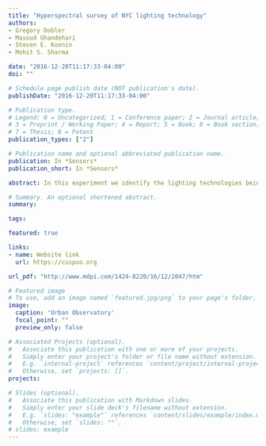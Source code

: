 ```yaml
---
title: "Hyperspectral survey of NYC lighting technology"
authors: 
- Gregory Dobler
- Masoud Ghandehari
- Steven E. Koonin
- Mohit S. Sharma

date: "2016-12-20T11:17:33-04:00"
doi: ""

# Schedule page publish date (NOT publication's date).
publishDate: "2016-12-20T11:17:33-04:00"

# Publication type.
# Legend: 0 = Uncategorized; 1 = Conference paper; 2 = Journal article;
# 3 = Preprint / Working Paper; 4 = Report; 5 = Book; 6 = Book section;
# 7 = Thesis; 8 = Patent
publication_types: ["2"]

# Publication name and optional abbreviated publication name.
publication: In *Sensors*
publication_short: In *Sensors*

abstract: In this experiment we identify the lighting technologies being used in NYC using a Visible and Near Infrared hyperspectral (VNIR) imaging. The instrument is a scanning, single channel spectrograph that provides the spectral signatures in 872 different spectral channels between 0.4um and 1um. The spectra obtained from the instruments is then matched with those that have been tested in the laboratory by National Oceanic and Atmospheric Administration (NOAA)

# Summary. An optional shortened abstract.
summary: 

tags:

featured: true

links:
- name: Website link
  url: https://cuspuo.org

url_pdf: "http://www.mdpi.com/1424-8220/16/12/2047/htm"

# Featured image
# To use, add an image named `featured.jpg/png` to your page's folder. 
image:
  caption: 'Urban Observatory'
  focal_point: ""
  preview_only: false

# Associated Projects (optional).
#   Associate this publication with one or more of your projects.
#   Simply enter your project's folder or file name without extension.
#   E.g. `internal-project` references `content/project/internal-project/index.md`.
#   Otherwise, set `projects: []`.
projects:

# Slides (optional).
#   Associate this publication with Markdown slides.
#   Simply enter your slide deck's filename without extension.
#   E.g. `slides: "example"` references `content/slides/example/index.md`.
#   Otherwise, set `slides: ""`.
# slides: example
---
```

